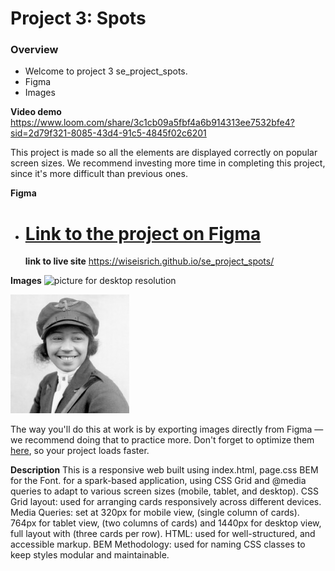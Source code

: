 # Project 3: Spots

### Overview

- Welcome to project 3
  se_project_spots.
- Figma
- Images

**Video demo**
https://www.loom.com/share/3c1cb09a5fbf4a6b914313ee7532bfe4?sid=2d79f321-8085-43d4-91c5-4845f02c6201

This project is made so all the elements are displayed correctly on popular screen sizes. We recommend investing more time in completing this project, since it's more difficult than previous ones.

**Figma**

- # [Link to the project on Figma](https://www.figma.com/file/BBNm2bC3lj8QQMHlnqRsga/Sprint-3-Project-%E2%80%94-Spots?type=design&node-id=2%3A60&mode=design&t=afgNFybdorZO6cQo-1)
  **link to live site**
  https://wiseisrich.github.io/se_project_spots/

**Images**
![picture for desktop resolution](images/Spots-pic.png)

![Amazing screenshot](images/avatar.jpg)

The way you'll do this at work is by exporting images directly from Figma — we recommend doing that to practice more. Don't forget to optimize them [here](https://tinypng.com/), so your project loads faster.

**Description**
This is a responsive web built using index.html, page.css BEM for the Font. for a spark-based application, using CSS Grid and @media queries to adapt to various screen sizes (mobile, tablet, and desktop).
CSS Grid layout: used for arranging cards responsively across different devices.
Media Queries: set at 320px for mobile view, (single column of cards). 764px for tablet view, (two columns of cards) and 1440px for desktop view, full layout with (three cards per row).
HTML: used for well-structured, and accessible markup.
BEM Methodology: used for naming CSS classes to keep styles modular and maintainable.
